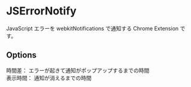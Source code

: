 # JSErrorNotify

JavaScript エラーを webkitNotifications で通知する Chrome Extension です。

##  Options

時間差： エラーが起きて通知がポップアップするまでの時間  
表示時間： 通知が消えるまでの時間